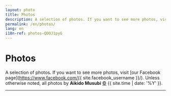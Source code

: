 ```yaml
---
layout: photo
title: Photos
description: A selection of photos. If you want to see more photos, visit our Facebook page. Unless otherwise noted, all photos by Aikido Musubi.
permalink: /en/photos/
lang: en
i18n-ref: photos-QDOJ1pyG
---
```


# Photos

A selection of photos. If you want to see more photos, visit [our Facebook page](https://www.facebook.com/{{ site.facebook_username }}/). Unless otherwise noted, all photos by __Aikido Musubi__ <a href="https://github.com/aikidomusubi/aikidomusubi.com/blob/master/LICENSE" class="copyleft flipH" style="display: inline-block;" title="Read the LICENSE">&copy;</a> {{ site.time | date: '%Y' }}.

<hr>
